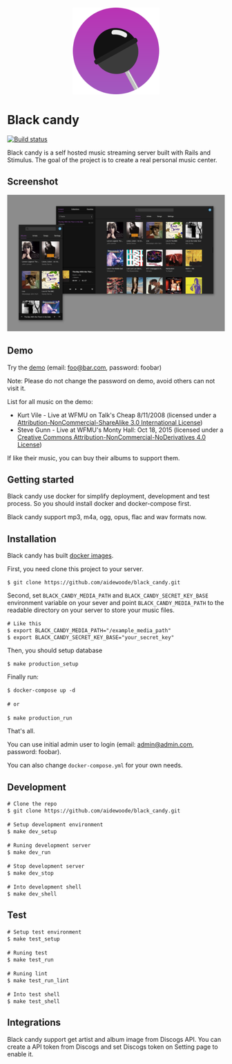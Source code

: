 <p align='center'>
  <img alt='Black candy logo' width='200' src='app/frontend/images/logo.svg'>
</p>

# Black candy
[![Build status](https://travis-ci.org/aidewoode/black_candy.svg?branch=master)](https://travis-ci.org/aidewoode/black_candy)

Black candy is a self hosted music streaming server built with Rails and Stimulus. The goal of the project is to create a real personal music center.

## Screenshot
![screenshot](images/screenshot.png)

## Demo

Try the [demo](http://178.62.101.174/) (email: foo@bar.com, password: foobar)

Note: Please do not change the password on demo, avoid others can not visit it.

List for all music on the demo:

- Kurt Vile - Live at WFMU on Talk's Cheap 8/11/2008 (licensed under a [Attribution-NonCommercial-ShareAlike 3.0 International License](https://creativecommons.org/licenses/by-nc-sa/3.0/))
- Steve Gunn - Live at WFMU's Monty Hall: Oct 18, 2015 (licensed under a [Creative Commons Attribution-NonCommercial-NoDerivatives 4.0 License](https://creativecommons.org/licenses/by-nc-nd/4.0/)) 

If like their music, you can buy their albums to support them.

## Getting started

Black candy use docker for simplify deployment, development and test process. So you should install docker and docker-compose first.

Black candy support mp3, m4a, ogg, opus, flac and wav formats now.

## Installation

Black candy has built [docker images](https://hub.docker.com/r/blackcandy/blackcandy).

First, you need clone this project to your server. 

```
$ git clone https://github.com/aidewoode/black_candy.git
```

Second, set `BLACK_CANDY_MEDIA_PATH` and `BLACK_CANDY_SECRET_KEY_BASE` environment variable on your sever and point `BLACK_CANDY_MEDIA_PATH` to the readable directory on your server to store your music files.

```shell
# Like this
$ export BLACK_CANDY_MEDIA_PATH="/example_media_path"
$ export BLACK_CANDY_SECRET_KEY_BASE="your_secret_key"
```

Then, you should setup database

```shell
$ make production_setup 
```

Finally run:

```shell
$ docker-compose up -d

# or

$ make production_run
```

That's all. 

You can use initial admin user to login (email: admin@admin.com, password: foobar).

You can also change `docker-compose.yml` for your own needs.

## Development

```shell
# Clone the repo
$ git clone https://github.com/aidewoode/black_candy.git

# Setup development environment
$ make dev_setup

# Runing development server
$ make dev_run

# Stop development server
$ make dev_stop

# Into development shell
$ make dev_shell
```

## Test

```shell
# Setup test environment
$ make test_setup

# Runing test
$ make test_run

# Runing lint
$ make test_run_lint

# Into test shell
$ make test_shell
```

## Integrations

Black candy support get artist and album image from Discogs API. You can create a API token from Discogs and set Discogs token on Setting page to enable it.
